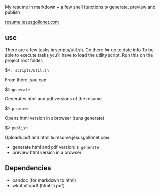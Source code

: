 My resume in markdown + a few shell functions to generate, preview and publish

[resume.jesusgollonet.com](http://resume.jesusgollonet.com)

## use
There are a few tasks in scripts/util.sh. Go there for up to date info
To be able to execute tasks you'll have to load the utility script. Run this on the project root folder:

$>`. scripts/util.sh` 

From there, you can 

$> `generate`

Generates html and pdf versions of the resume

$> `preview`

Opens html version in a browser (runs generate)

$> `publish` 

Uploads pdf and html to resume.jesusgollonet.com
- generate html and pdf version: `$ generate`
- preview html version in a browser



## Dependencies
- pandoc (for markdown to html)
- wkhtmltopdf (html to pdf)
